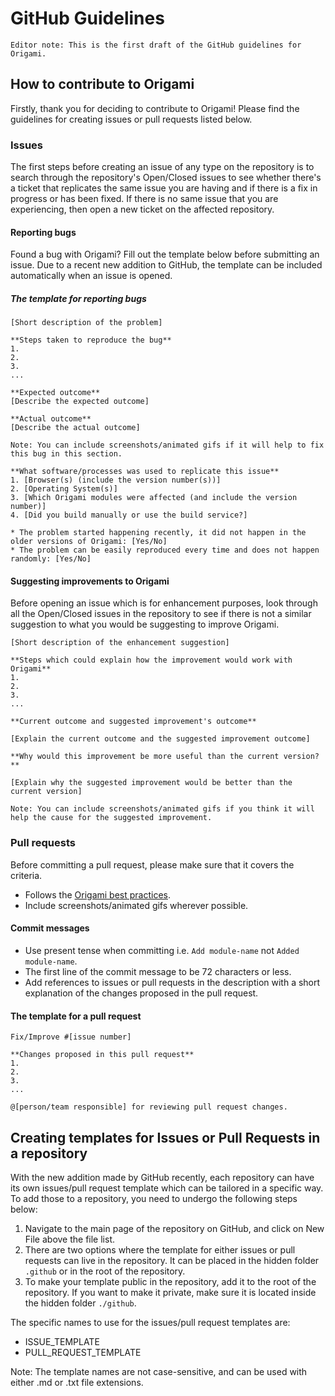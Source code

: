 # GitHub Guidelines

`Editor note: This is the first draft of the GitHub guidelines for Origami.`


## How to contribute to Origami

Firstly, thank you for deciding to contribute to Origami! Please find the guidelines for creating issues or pull requests listed below.


### Issues

The first steps before creating an issue of any type on the repository is to search through the repository's Open/Closed issues to see whether there's a ticket that replicates the same issue you are having and if there is a fix in progress or has been fixed. If there is no same issue that you are experiencing, then open a new ticket on the affected repository.

#### Reporting bugs

Found a bug with Origami? Fill out the template below before submitting an issue. Due to a recent new addition to GitHub, the template can be included automatically when an issue is opened.

##### The template for reporting bugs

```
[Short description of the problem]

**Steps taken to reproduce the bug**
1.
2.
3.
...

**Expected outcome**
[Describe the expected outcome]

**Actual outcome**
[Describe the actual outcome]

Note: You can include screenshots/animated gifs if it will help to fix this bug in this section.

**What software/processes was used to replicate this issue**
1. [Browser(s) (include the version number(s))]
2. [Operating System(s)]
3. [Which Origami modules were affected (and include the version number)]
4. [Did you build manually or use the build service?]

* The problem started happening recently, it did not happen in the older versions of Origami: [Yes/No]
* The problem can be easily reproduced every time and does not happen randomly: [Yes/No]
```

#### Suggesting improvements to Origami

Before opening an issue which is for enhancement purposes, look through all the Open/Closed issues in the repository to see if there is not a similar suggestion to what you would be suggesting to improve Origami.

```
[Short description of the enhancement suggestion]

**Steps which could explain how the improvement would work with Origami**
1.
2.
3.
...

**Current outcome and suggested improvement's outcome**

[Explain the current outcome and the suggested improvement outcome]

**Why would this improvement be more useful than the current version?**

[Explain why the suggested improvement would be better than the current version]

Note: You can include screenshots/animated gifs if you think it will help the cause for the suggested improvement.
```


### Pull requests

Before committing a pull request, please make sure that it covers the criteria.

- Follows the [Origami best practices](/docs/developer-guide/general-best-practices/).
- Include screenshots/animated gifs wherever possible.


#### Commit messages

- Use present tense when committing i.e. `Add module-name` not `Added module-name`.
- The first line of the commit message to be 72 characters or less.
- Add references to issues or pull requests in the description with a short explanation of the changes proposed in the pull request.


#### The template for a pull request

```
Fix/Improve #[issue number]

**Changes proposed in this pull request**
1.
2.
3.
...

@[person/team responsible] for reviewing pull request changes.
```

## Creating templates for Issues or Pull Requests in a repository

With the new addition made by GitHub recently, each repository can have its own issues/pull request template which can be tailored in a specific way. To add those to a repository, you need to undergo the following steps below:

1. Navigate to the main page of the repository on GitHub, and click on New File above the file list.
2. There are two options where the template for either issues or pull requests can live in the repository. It can be placed in the hidden folder `.github` or in the root of the repository.
3. To make your template public in the repository, add it to the root of the repository. If you want to make it private, make sure it is located inside the hidden folder `./github`.

The specific names to use for the issues/pull request templates are:

- ISSUE_TEMPLATE
- PULL_REQUEST_TEMPLATE

Note: The template names are not case-sensitive, and can be used with either .md or .txt file extensions.

